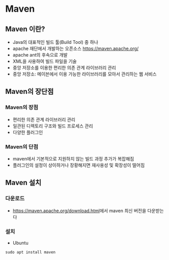 # Maven

## Maven 이란?

* Java의 대표적인 빌드 툴(Build Tool) 중 하나
* apache 재단에서 개발하는 오픈소스 <https://maven.apache.org/>
* apache ant의 후속으로 개발
* XML을 사용하여 빌드 파일을 기술
* 중앙 저장소를 이용한 편리한 의존 관계 라이브러리 관리
* 중앙 저장소: 메이븐에서 이용 가능한 라이브러리를 모아서 관리하는 웹 서비스

## Maven의 장단점

### Maven의 장점

* 편리한 의존 관계 라이브러리 관리
* 일관된 디렉토리 구조와 빌드 프로세스 관리
* 다양한 플러그인

### Maven의 단점

* maven에서 기본적으로 지원하지 않는 빌드 과정 추가가 복잡해짐
* 플러그인의 설정이 상이하거나 장황해지면 재사용성 및 확장성이 떨어짐

## Maven 설치

### 다운로드

* <https://maven.apache.org/download.html>에서 maven 최신 버전을 다운받는다

### 설치

* Ubuntu

```shell
sudo apt install maven
```
